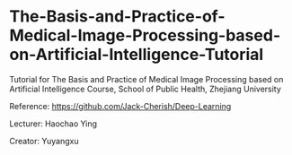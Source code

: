 # The-Basis-and-Practice-of-Medical-Image-Processing-based-on-Artificial-Intelligence-Tutorial
Tutorial for The Basis and Practice of Medical Image Processing based on Artificial Intelligence Course, School of Public Health, Zhejiang University

Reference: https://github.com/Jack-Cherish/Deep-Learning




Lecturer: Haochao Ying

Creator: Yuyangxu
